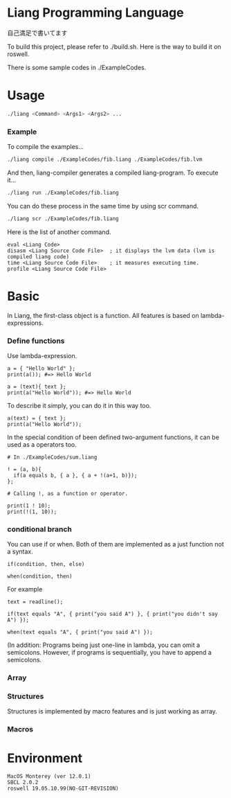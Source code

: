 
# Liang Programming Language

自己満足で書いてます

To build this project, please refer to ./build.sh. Here is the way to build it on roswell.

There is some sample codes in ./ExampleCodes.

# Usage

```bash
./liang <Command> <Args1> <Args2> ...
```

### Example

To compile the examples...

```bash
./liang compile ./ExampleCodes/fib.liang ./ExampleCodes/fib.lvm
```

And then, liang-compiler generates a compiled liang-program. To execute it...

```bash
./liang run ./ExampleCodes/fib.liang
```

You can do these process in the same time by using scr command.

```bash
./liang scr ./ExampleCodes/fib.liang
```

Here is the list of another command.

```
eval <Liang Code>
disasm <Liang Source Code File>  ; it displays the lvm data (lvm is compiled liang code)
time <Liang Source Code File>    ; it measures executing time.
profile <Liang Source Code File> 
```
# Basic

In Liang, the first-class object is a function. All features is based on lambda-expressions.

### Define functions

Use lambda-expression.

```
a = { "Hello World" };
print(a()); #=> Hello World

a = (text){ text };
print(a("Hello World")); #=> Hello World
```

To describe it simply, you can do it in this way too.

```
a(text) = { text };
print(a("Hello World"));
```

In the special condition of been defined two-argument functions, it can be used as a operators too.

```
# In ./ExampleCodes/sum.liang

! = (a, b){
  if(a equals b, { a }, { a + !(a+1, b)});
};

# Calling !, as a function or operator.

print(1 ! 10);
print(!(1, 10));
```

### conditional branch

You can use if or when. Both of them are implemented as a just function not a syntax.

```
if(condition, then, else)

when(condition, then)
```

For example

```
text = readline();

if(text equals "A", { print("you said A") }, { print("you didn't say A") });

when(text equals "A", { print("you said A") });
```

(In addition: Programs being just one-line in lambda, you can omit a semicolons. However, if programs is sequentially, you have to append a semicolons.

### Array

### Structures

Structures is implemented by macro features and is just working as array.

### Macros

# Environment

```
MacOS Monterey (ver 12.0.1)
SBCL 2.0.2
roswell 19.05.10.99(NO-GIT-REVISION)
```


